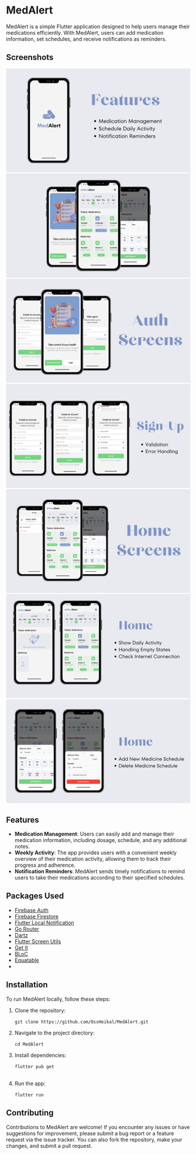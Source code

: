 # MedAlert

MedAlert is a simple Flutter application designed to help users manage their medications efficiently. With MedAlert, users can add medication information, set schedules, and receive notifications as reminders.

## Screenshots

![Screenshot 1](screenshots/1.png)
![Screenshot 2](screenshots/2.png)
![Screenshot 3](screenshots/3.png)
![Screenshot 4](screenshots/4.png)
![Screenshot 5](screenshots/5.png)
![Screenshot 6](screenshots/6.png)
![Screenshot 7](screenshots/7.png)

## Features

- **Medication Management**: Users can easily add and manage their medication information, including dosage, schedule, and any additional notes.
- **Weekly Activity**: The app provides users with a convenient weekly overview of their medication activity, allowing them to track their progress and adherence.
- **Notification Reminders**: MedAlert sends timely notifications to remind users to take their medications according to their specified schedules.

## Packages Used

- [Firebase Auth](https://pub.dev/packages/firebase_auth)
- [Firebase Firestore](https://pub.dev/packages/cloud_firestore)
- [Flutter Local Notification](https://pub.dev/packages/flutter_local_notifications)
- [Go Router](https://pub.dev/packages/go_router)
- [Dartz](https://pub.dev/packages/dartz)
- [Flutter Screen Utils](https://pub.dev/packages/flutter_screenutil)
- [Get It](https://pub.dev/packages/get_it)
- [BLoC](https://pub.dev/packages/flutter_bloc)
- [Equatable](https://pub.dev/packages/equatable)
- 
## Installation

To run MedAlert locally, follow these steps:

1. Clone the repository:
   ```shell
   git clone https://github.com/OssHeikal/MedAlert.git

2. Navigate to the project directory:
   ```shell
   cd MedAlert
   
3. Install dependencies:
   ```shell
   flutter pub get
      
4. Run the app: 
   ```shell
   flutter run

## Contributing

Contributions to MedAlert are welcome! If you encounter any issues or have suggestions for improvement, please submit a bug report or a feature request via the issue tracker. You can also fork the repository, make your changes, and submit a pull request.

